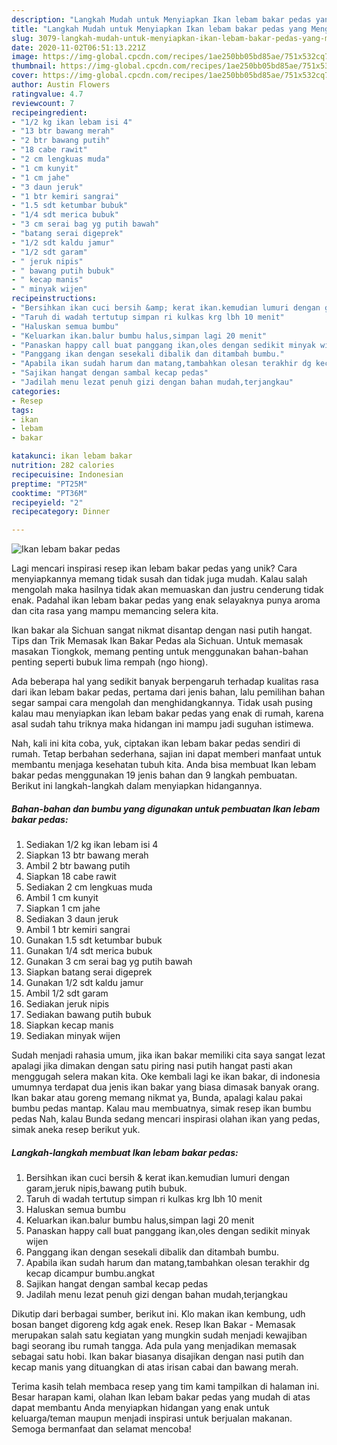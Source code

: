 ```yaml
---
description: "Langkah Mudah untuk Menyiapkan Ikan lebam bakar pedas yang Menggugah Selera"
title: "Langkah Mudah untuk Menyiapkan Ikan lebam bakar pedas yang Menggugah Selera"
slug: 3079-langkah-mudah-untuk-menyiapkan-ikan-lebam-bakar-pedas-yang-menggugah-selera
date: 2020-11-02T06:51:13.221Z
image: https://img-global.cpcdn.com/recipes/1ae250bb05bd85ae/751x532cq70/ikan-lebam-bakar-pedas-foto-resep-utama.jpg
thumbnail: https://img-global.cpcdn.com/recipes/1ae250bb05bd85ae/751x532cq70/ikan-lebam-bakar-pedas-foto-resep-utama.jpg
cover: https://img-global.cpcdn.com/recipes/1ae250bb05bd85ae/751x532cq70/ikan-lebam-bakar-pedas-foto-resep-utama.jpg
author: Austin Flowers
ratingvalue: 4.7
reviewcount: 7
recipeingredient:
- "1/2 kg ikan lebam isi 4"
- "13 btr bawang merah"
- "2 btr bawang putih"
- "18 cabe rawit"
- "2 cm lengkuas muda"
- "1 cm kunyit"
- "1 cm jahe"
- "3 daun jeruk"
- "1 btr kemiri sangrai"
- "1.5 sdt ketumbar bubuk"
- "1/4 sdt merica bubuk"
- "3 cm serai bag yg putih bawah"
- "batang serai digeprek"
- "1/2 sdt kaldu jamur"
- "1/2 sdt garam"
- " jeruk nipis"
- " bawang putih bubuk"
- " kecap manis"
- " minyak wijen"
recipeinstructions:
- "Bersihkan ikan cuci bersih &amp; kerat ikan.kemudian lumuri dengan garam,jeruk nipis,bawang putih bubuk."
- "Taruh di wadah tertutup simpan ri kulkas krg lbh 10 menit"
- "Haluskan semua bumbu"
- "Keluarkan ikan.balur bumbu halus,simpan lagi 20 menit"
- "Panaskan happy call buat panggang ikan,oles dengan sedikit minyak wijen"
- "Panggang ikan dengan sesekali dibalik dan ditambah bumbu."
- "Apabila ikan sudah harum dan matang,tambahkan olesan terakhir dg kecap dicampur bumbu.angkat"
- "Sajikan hangat dengan sambal kecap pedas"
- "Jadilah menu lezat penuh gizi dengan bahan mudah,terjangkau"
categories:
- Resep
tags:
- ikan
- lebam
- bakar

katakunci: ikan lebam bakar 
nutrition: 282 calories
recipecuisine: Indonesian
preptime: "PT25M"
cooktime: "PT36M"
recipeyield: "2"
recipecategory: Dinner

---
```



![Ikan lebam bakar pedas](https://img-global.cpcdn.com/recipes/1ae250bb05bd85ae/751x532cq70/ikan-lebam-bakar-pedas-foto-resep-utama.jpg)

Lagi mencari inspirasi resep ikan lebam bakar pedas yang unik? Cara menyiapkannya memang tidak susah dan tidak juga mudah. Kalau salah mengolah maka hasilnya tidak akan memuaskan dan justru cenderung tidak enak. Padahal ikan lebam bakar pedas yang enak selayaknya punya aroma dan cita rasa yang mampu memancing selera kita.

Ikan bakar ala Sichuan sangat nikmat disantap dengan nasi putih hangat. Tips dan Trik Memasak Ikan Bakar Pedas ala Sichuan. Untuk memasak masakan Tiongkok, memang penting untuk menggunakan bahan-bahan penting seperti bubuk lima rempah (ngo hiong).

Ada beberapa hal yang sedikit banyak berpengaruh terhadap kualitas rasa dari ikan lebam bakar pedas, pertama dari jenis bahan, lalu pemilihan bahan segar sampai cara mengolah dan menghidangkannya. Tidak usah pusing kalau mau menyiapkan ikan lebam bakar pedas yang enak di rumah, karena asal sudah tahu triknya maka hidangan ini mampu jadi suguhan istimewa.


Nah, kali ini kita coba, yuk, ciptakan ikan lebam bakar pedas sendiri di rumah. Tetap berbahan sederhana, sajian ini dapat memberi manfaat untuk membantu menjaga kesehatan tubuh kita. Anda bisa membuat Ikan lebam bakar pedas menggunakan 19 jenis bahan dan 9 langkah pembuatan. Berikut ini langkah-langkah dalam menyiapkan hidangannya.

<!--inarticleads1-->

##### Bahan-bahan dan bumbu yang digunakan untuk pembuatan Ikan lebam bakar pedas:

1. Sediakan 1/2 kg ikan lebam isi 4
1. Siapkan 13 btr bawang merah
1. Ambil 2 btr bawang putih
1. Siapkan 18 cabe rawit
1. Sediakan 2 cm lengkuas muda
1. Ambil 1 cm kunyit
1. Siapkan 1 cm jahe
1. Sediakan 3 daun jeruk
1. Ambil 1 btr kemiri sangrai
1. Gunakan 1.5 sdt ketumbar bubuk
1. Gunakan 1/4 sdt merica bubuk
1. Gunakan 3 cm serai bag yg putih bawah
1. Siapkan batang serai digeprek
1. Gunakan 1/2 sdt kaldu jamur
1. Ambil 1/2 sdt garam
1. Sediakan  jeruk nipis
1. Sediakan  bawang putih bubuk
1. Siapkan  kecap manis
1. Sediakan  minyak wijen


Sudah menjadi rahasia umum, jika ikan bakar memiliki cita saya sangat lezat apalagi jika dimakan dengan satu piring nasi putih hangat pasti akan menggugah selera makan kita. Oke kembali lagi ke ikan bakar, di indonesia umumnya terdapat dua jenis ikan bakar yang biasa dimasak banyak orang. Ikan bakar atau goreng memang nikmat ya, Bunda, apalagi kalau pakai bumbu pedas mantap. Kalau mau membuatnya, simak resep ikan bumbu pedas Nah, kalau Bunda sedang mencari inspirasi olahan ikan yang pedas, simak aneka resep berikut yuk. 

<!--inarticleads2-->

##### Langkah-langkah membuat Ikan lebam bakar pedas:

1. Bersihkan ikan cuci bersih &amp; kerat ikan.kemudian lumuri dengan garam,jeruk nipis,bawang putih bubuk.
1. Taruh di wadah tertutup simpan ri kulkas krg lbh 10 menit
1. Haluskan semua bumbu
1. Keluarkan ikan.balur bumbu halus,simpan lagi 20 menit
1. Panaskan happy call buat panggang ikan,oles dengan sedikit minyak wijen
1. Panggang ikan dengan sesekali dibalik dan ditambah bumbu.
1. Apabila ikan sudah harum dan matang,tambahkan olesan terakhir dg kecap dicampur bumbu.angkat
1. Sajikan hangat dengan sambal kecap pedas
1. Jadilah menu lezat penuh gizi dengan bahan mudah,terjangkau


Dikutip dari berbagai sumber, berikut ini. Klo makan ikan kembung, udh bosan banget digoreng kdg agak enek. Resep Ikan Bakar - Memasak merupakan salah satu kegiatan yang mungkin sudah menjadi kewajiban bagi seorang ibu rumah tangga. Ada pula yang menjadikan memasak sebagai satu hobi. Ikan bakar biasanya disajikan dengan nasi putih dan kecap manis yang dituangkan di atas irisan cabai dan bawang merah. 

Terima kasih telah membaca resep yang tim kami tampilkan di halaman ini. Besar harapan kami, olahan Ikan lebam bakar pedas yang mudah di atas dapat membantu Anda menyiapkan hidangan yang enak untuk keluarga/teman maupun menjadi inspirasi untuk berjualan makanan. Semoga bermanfaat dan selamat mencoba!
